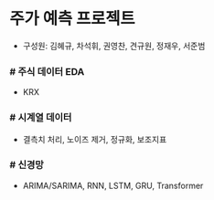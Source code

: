 # 주가 예측 프로젝트
- 구성원: 김혜규, 차석휘, 권영찬, 견규원, 정재우, 서준범

### # 주식 데이터 EDA
- KRX

### # 시계열 데이터
- 결측치 처리, 노이즈 제거, 정규화, 보조지표

### # 신경망
- ARIMA/SARIMA, RNN, LSTM, GRU, Transformer
